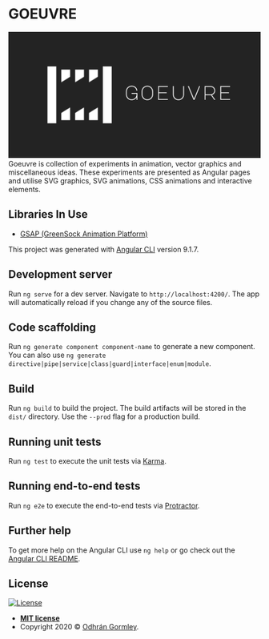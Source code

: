 # GOEUVRE

<a href="https://goeuvre.godhran.com/"><img src="https://github.com/Godhran/Goeuvre/blob/master/goeuvre-repository.png" title="Goeuvre" alt="Goeuvre"></a>
Goeuvre is collection of experiments in animation, vector graphics and miscellaneous ideas. These experiments are presented as Angular pages and utilise SVG graphics, SVG animations, CSS animations and interactive elements. 

## Libraries In Use
- [GSAP (GreenSock Animation Platform)](https://www.npmjs.com/package/gsap)


This project was generated with [Angular CLI](https://github.com/angular/angular-cli) version 9.1.7.

## Development server

Run `ng serve` for a dev server. Navigate to `http://localhost:4200/`. The app will automatically reload if you change any of the source files.

## Code scaffolding

Run `ng generate component component-name` to generate a new component. You can also use `ng generate directive|pipe|service|class|guard|interface|enum|module`.

## Build

Run `ng build` to build the project. The build artifacts will be stored in the `dist/` directory. Use the `--prod` flag for a production build.

## Running unit tests

Run `ng test` to execute the unit tests via [Karma](https://karma-runner.github.io).

## Running end-to-end tests

Run `ng e2e` to execute the end-to-end tests via [Protractor](http://www.protractortest.org/).

## Further help

To get more help on the Angular CLI use `ng help` or go check out the [Angular CLI README](https://github.com/angular/angular-cli/blob/master/README.md).


## License

[![License](http://img.shields.io/:license-mit-blue.svg?style=flat-square)](http://badges.mit-license.org)

- **[MIT license](http://opensource.org/licenses/mit-license.php)**
- Copyright 2020 © <a href="http://godhran.com" target="_blank">Odhrán Gormley</a>.